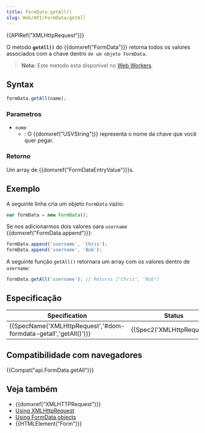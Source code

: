 ```yaml
---
title: FormData.getAll()
slug: Web/API/FormData/getAll
---
```


{{APIRef("XMLHttpRequest")}}

O metodo **`getAll()`** do {{domxref("FormData")}} retorna todos os valores associados com a chave dentro `de um objeto FormData`.

> **Nota:** Este metodo esta disponivel no [Web Workers](/pt-BR/docs/Web/API/Web_Workers_API).

## Syntax

```js
formData.getAll(name);
```

### Parametros

- `nome`
  - : O {{domxref("USVString")}} representa o nome da chave que você quer pegar.

### Retorno

Um array de {{domxref("FormDataEntryValue")}}s.

## Exemplo

A seguinte linha cria um objeto `FormData` vazio:

```js
var formData = new FormData();
```

Se nos adicionarmos dois valores oara `username` {{domxref("FormData.append")}}:

```js
formData.append('username', 'Chris');
formData.append('username', 'Bob');
```

A seguinte função `getAll()` retornara um array com os valores dentro de `username`:

```js
formData.getAll('username'); // Returns ["Chris", "Bob"]
```

## Especificação

| Specification                                                                        | Status                               | Comment |
| ------------------------------------------------------------------------------------ | ------------------------------------ | ------- |
| {{SpecName('XMLHttpRequest','#dom-formdata-getall','getAll()')}} | {{Spec2('XMLHttpRequest')}} |         |

## Compatibilidade com navegadores

{{Compat("api.FormData.getAll")}}

## Veja também

- {{domxref("XMLHTTPRequest")}}
- [Using XMLHttpRequest](/pt-BR/docs/DOM/XMLHttpRequest/Using_XMLHttpRequest)
- [Using FormData objects](/pt-BR/docs/DOM/XMLHttpRequest/FormData/Using_FormData_Objects)
- {{HTMLElement("Form")}}
